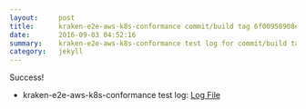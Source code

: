 ```yaml
---
layout:     post
title:      kraken-e2e-aws-k8s-conformance commit/build tag 6f00958908ece0370f344d9d27a6c6b9065b5b61
date:       2016-09-03 04:52:16
summary:    kraken-e2e-aws-k8s-conformance test log for commit/build tag 6f00958908ece0370f344d9d27a6c6b9065b5b61.
category:   jekyll
---
```


Success!

- kraken-e2e-aws-k8s-conformance test log: [Log File](http://s3-us-west-2.amazonaws.com/kraken-e2e-logs/testlet.kubeme.io/kraken-e2e-aws-k8s-conformance/14/build-log.txt)
